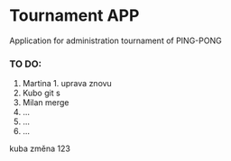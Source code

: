 # Tournament APP

Application for administration tournament of PING-PONG




### TO DO:
1. Martina 1. uprava znovu
2. Kubo git s
3. Milan merge
4. ...
5. ...
6. ...

kuba změna 123

